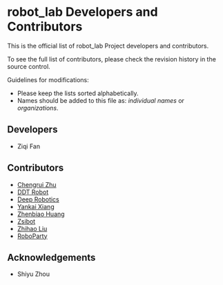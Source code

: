 # robot_lab Developers and Contributors

This is the official list of robot_lab Project developers and contributors.

To see the full list of contributors, please check the revision history in the source control.

Guidelines for modifications:

* Please keep the lists sorted alphabetically.
* Names should be added to this file as: *individual names* or *organizations*.

## Developers

* Ziqi Fan

## Contributors

* [Chengrui Zhu](https://github.com/chengruiz)
* [DDT Robot](https://directdrive.com)
* [Deep Robotics](https://www.deeprobotics.cn/en)
* [Yankai Xiang](https://github.com/cmjang)
* [Zhenbiao Huang](https://github.com/legubiao)
* [Zsibot](https://www.zsibot.com)
* [Zhihao Liu](https://github.com/Luo1imasi)
* [RoboParty](https://roboparty.cn/)

## Acknowledgements

* Shiyu Zhou
